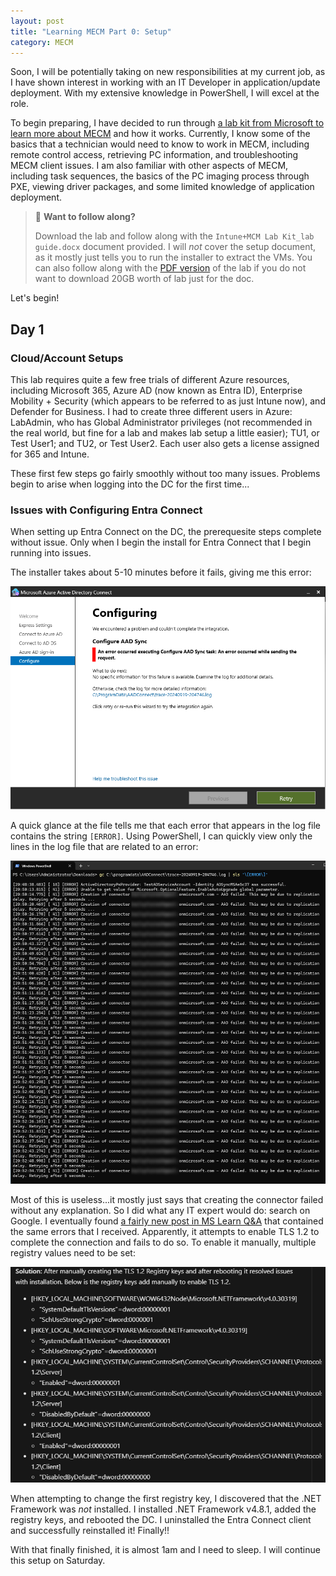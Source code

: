 ```yaml
---
layout: post
title: "Learning MECM Part 0: Setup"
category: MECM
---
```


Soon, I will be potentially taking on new responsibilities at my current job, as
I have shown interest in working with an IT Developer in application/update
deployment. With my extensive knowledge in PowerShell, I will excel at the role.<!--more-->

To begin preparing, I have decided to run through [a lab kit from Microsoft
to learn more about MECM][lab-link] and how it works. Currently, I know some of
the basics that a technician would need to know to work in MECM, including
remote control access, retrieving PC information, and troubleshooting MECM
client issues. I am also familiar with other aspects of MECM, including task
sequences, the basics of the PC imaging process through PXE, viewing driver
packages, and some limited knowledge of application deployment.

> 📄 **Want to follow along?**
>
> Download the lab and follow along with the `Intune+MCM Lab Kit_lab guide.docx`
> document provided. I will *not* cover the setup document, as it mostly just
> tells you to run the installer to extract the VMs. You can also follow along
> with the [PDF version][lab-pdf] of the lab if you do not want to download 20GB
> worth of lab just for the doc.

Let's begin!

## Day 1

### Cloud/Account Setups

This lab requires quite a few free trials of different Azure resources,
including Microsoft 365, Azure AD (now known as Entra ID), Enterprise Mobility +
Security (which appears to be referred to as just Intune now), and Defender for
Business. I had to create three different users in Azure: LabAdmin, who has
Global Administrator privileges (not recommended in the real world, but fine for
a lab and makes lab setup a little easier); TU1, or Test User1; and TU2, or Test
User2. Each user also gets a license assigned for 365 and Intune.

These first few steps go fairly smoothly without too many issues. Problems begin
to arise when logging into the DC for the first time...

### Issues with Configuring Entra Connect

When setting up Entra Connect on the DC, the prerequesite steps complete without
issue. Only when I begin the install for Entra Connect that I begin running into
issues.

The installer takes about 5-10 minutes before it fails, giving me this error:

![Screenshot of error message: An error occurred executing Configure AAD Sync task: An error occurred while sending the request.][aad-sync-error]

A quick glance at the file tells me that each error that appears in the log file
contains the string `[ERROR]`. Using PowerShell, I can quickly view only the
lines in the log file that are related to an error:

![Screenshot of specific error lines from log file][pwsh-aad-error]

Most of this is useless...it mostly just says that creating the connector failed
without any explanation. So I did what any IT expert would do: search on
Google. I eventually found [a fairly new post in MS Learn Q&A][qa-aad-sync]
that contained the same errors that I received. Apparently, it attempts to
enable TLS 1.2 to complete the connection and fails to do so. To enable it
manually, multiple registry values need to be set:

![Registry edits to make to manually enable TLS 1.2][tls1-2-regedits]

When attempting to change the first registry key, I discovered that the .NET
Framework was *not* installed. I installed .NET Framework v4.8.1, added the
registry keys, and rebooted the DC. I uninstalled the Entra Connect client and
successfully reinstalled it! Finally!!

With that finally finished, it is almost 1am and I need to sleep. I will
continue this setup on Saturday.

[lab-link]: https://www.microsoft.com/en-us/evalcenter/evaluate-mem-evaluation-lab-kit
[aad-sync-error]: /assets/img/AAD-sync-error.png
[pwsh-aad-error]: /assets/img/pwsh-find-aadconnect-error.png
[qa-aad-sync]: https://learn.microsoft.com/en-us/answers/questions/2006720/an-error-occured-executing-configure-aad-sync-an-e
[tls1-2-regedits]: /assets/img/tls1-2-regedits.png
[lab-pdf]: /assets/pdf/Intune+MCM%20Lab%20Kit_lab%20guide.pdf

